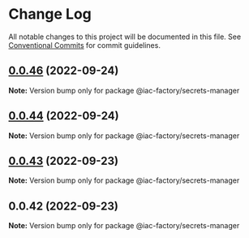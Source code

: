 # Change Log

All notable changes to this project will be documented in this file.
See [Conventional Commits](https://conventionalcommits.org) for commit guidelines.

## [0.0.46](https://github.com/iac-factory/aws-node-utilities/compare/v0.0.44...v0.0.46) (2022-09-24)

**Note:** Version bump only for package @iac-factory/secrets-manager





## [0.0.44](https://github.com/iac-factory/aws-node-utilities/compare/v0.0.43...v0.0.44) (2022-09-24)

**Note:** Version bump only for package @iac-factory/secrets-manager





## [0.0.43](https://github.com/iac-factory/aws-node-utilities/compare/v0.0.42...v0.0.43) (2022-09-23)

**Note:** Version bump only for package @iac-factory/secrets-manager





## 0.0.42 (2022-09-23)

**Note:** Version bump only for package @iac-factory/secrets-manager
